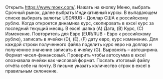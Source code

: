 Открыть https://www.moex.com/.
Нажать на кнопку Меню, выбрать Срочный рынок, далее выбрать Индикативный курсы.
В выпадающем списке выбирать валюты: USD/RUB - Доллар США к российскому рублю.
Когда откроется динамика курс, скопировать в excel курс за последний текущий месяц.
В excel шапка (A) Дата, (B) Курс, (С) Изменение.
Повторитель для Евро (EUR/RUB - Евро к российскому рублю), записать в ячейки (D), (E), (F) дату евро, курс изменение.
Для каждой строки полученного файла поделить курс евро на доллар и полученное значение записать в ячейку (G).
Выровнять – автоширина.
Формат чисел-финансовый.
Проверить чтобы автосумма в excel опознавала ячейки как числовой формат.
Послать итоговый файлу отчёта себе на почту.
В письме указать количество строк в excel в правильным склонение.
